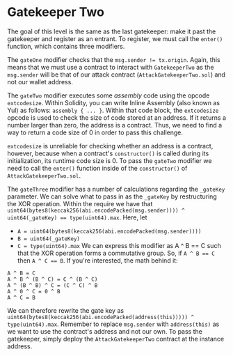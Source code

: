 # Gatekeeper Two

The goal of this level is the same as the last gatekeeper: make it past the gatekeeper and register as an entrant. To register, we must call the `enter()` function, which contains three modifiers.

The `gateOne` modifier checks that the `msg.sender != tx.origin`. Again, this means that we must use a contract to interact with `GatekeeperTwo` as the `msg.sender` will be that of our attack contract (`AttackGatekeeperTwo.sol`) and not our wallet address.

The `gateTwo` modifier executes some *assembly* code using the opcode `extcodesize`. Within Solidity, you can write Inline Assembly (also known as Yul) as follows: `assembly { ... }`. Within that code block, the `extcodesize` opcode is used to check the size of code stored at an address. If it returns a number larger than zero, the address is a contract. Thus, we need to find a way to return a code size of 0 in order to pass this challenge. 

`extcodesize` is unreliable for checking whether an address is a contract, however, because when a contract's `constructor()` is called during its initialization, its runtime code size is 0. To pass the `gateTwo` modifier we need to call the `enter()` function inside of the `constructor()` of `AttackGatekeeperTwo.sol`.

The `gateThree` modifier has a number of calculations regarding the `_gateKey` parameter. We can solve what to pass in as the `_gateKey` by restructuring the XOR operation. Within the require we have that `uint64(bytes8(keccak256(abi.encodePacked(msg.sender)))) ^ uint64(_gateKey) == type(uint64).max`. Here, let 
- `A = uint64(bytes8(keccak256(abi.encodePacked(msg.sender))))`
- `B = uint64(_gateKey)`
- `C = type(uint64).max`
We can express this modifier as A ^ B == C such that the XOR operation forms a commutative group. So, if `A ^ B == C` then `A ^ C == B`. If you're interested, the math behind it:
```
A ^ B = C
A ^ B ^ (B ^ C) = C ^ (B ^ C)
A ^ (B ^ B) ^ C = (C ^ C) ^ B
A ^ 0 ^ C = 0 ^ B
A ^ C = B
```
We can therefore rewrite the gate key as `uint64(bytes8(keccak256(abi.encodePacked(address(this))))) ^ type(uint64).max`. Remember to replace `msg.sender` with `address(this)` as we want to use the contract's address and not our own. To pass the gatekeeper, simply deploy the `AttackGatekeeperTwo` contract at the instance address. 
